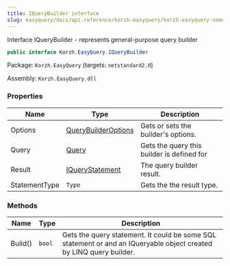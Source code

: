 ```yaml
---
title: IQueryBuilder interface
slug: easyquery/docs/api-reference/korzh-easyquery/korzh-easyquery-namespace/iquerybuilder-interface
---
```



Interface IQueryBuilder - represents general-purpose query builder
```csharp
public interface Korzh.EasyQuery.IQueryBuilder

```
Package: `Korzh.EasyQuery` (targets: `netstandard2.0`)

Assembly: `Korzh.EasyQuery.dll`

### Properties

| Name | Type | Description | 
| --- | --- | --- | 
| Options | [QueryBuilderOptions](/api-reference/korzh-easyquery/korzh-easyquery-namespace/querybuilderoptions-class) | Gets or sets the builder's options. | 
| Query | [Query](/api-reference/korzh-easyquery/korzh-easyquery-namespace/query-class) | Gets the query this builder is defined for | 
| Result | [IQueryStatement](/api-reference/korzh-easyquery/korzh-easyquery-namespace/iquerystatement-interface) | The query builder result. | 
| StatementType | `Type` | Gets the the result type. | 


### Methods

| Name | Type | Description | 
| --- | --- | --- | 
| Build() | `bool` | Gets the query statement.  It could be some SQL statement or and an IQueryable object created by LINQ query builder. |
